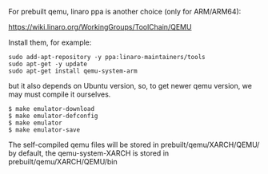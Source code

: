 
For prebuilt qemu, linaro ppa is another choice (only for ARM/ARM64):

<https://wiki.linaro.org/WorkingGroups/ToolChain/QEMU>

Install them, for example:

    sudo add-apt-repository -y ppa:linaro-maintainers/tools
    sudo apt-get -y update
    sudo apt-get install qemu-system-arm

but it also depends on Ubuntu version, so, to get newer qemu version, we may
must compile it ourselves.

    $ make emulator-download
    $ make emulator-defconfig
    $ make emulator
    $ make emulator-save

The self-compiled qemu files will be stored in prebuilt/qemu/XARCH/QEMU/ by
default, the qemu-system-XARCH is stored in prebuilt/qemu/XARCH/QEMU/bin
